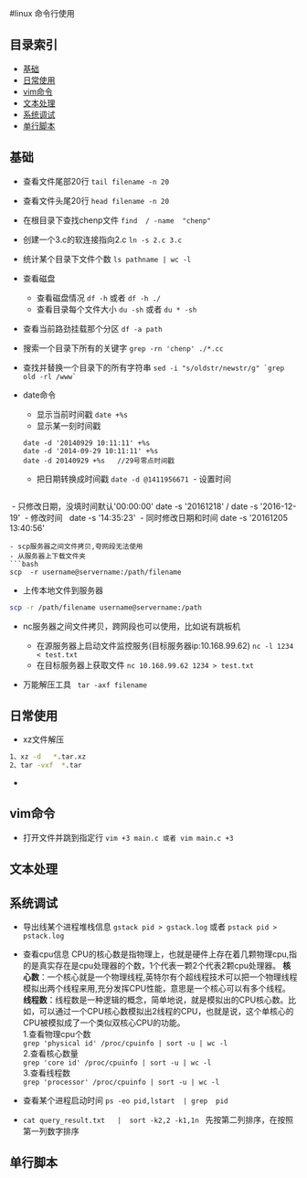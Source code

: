 #linux 命令行使用
## 目录索引

- [基础](#基础)
- [日常使用](#日常使用)
- [vim命令](#vim命令)
- [文本处理](#文本处理)
- [系统调试](#系统调试)
- [单行脚本](#单行脚本)


## 基础  
- 查看文件尾部20行 `tail filename -n 20`  

- 查看文件头尾20行 `head filename -n 20`  

- 在根目录下查找chenp文件 `find  / -name  "chenp" `

- 创建一个3.c的软连接指向2.c `ln -s 2.c 3.c`  

- 统计某个目录下文件个数 `ls pathname | wc -l`  

- 查看磁盘
  - 查看磁盘情况 `df -h` 或者 `df -h ./`  
  - 查看目录每个文件大小 `du -sh` 或者 `du * -sh`  

- 查看当前路劲挂载那个分区 `df -a path`

- 搜索一个目录下所有的关键字 `grep -rn 'chenp' ./*.cc`

- 查找并替换一个目录下的所有字符串 ``` sed -i "s/oldstr/newstr/g" `grep old -rl /www` ```

- date命令
  - 显示当前时间戳  `date +%s`
  - 显示某一刻时间戳
  ```
  date -d '20140929 10:11:11' +%s
  date -d '2014-09-29 10:11:11' +%s
  date -d 20140929 +%s   //29号零点时间戳
  ```
  - 把日期转换成时间戳  `date -d @1411956671`
  - 设置时间
  ```
  - 只修改日期，没填时间默认'00:00:00'
    date -s '20161218' / date -s '2016-12-19'
  - 修改时间
    date -s '14:35:23'
  - 同时修改日期和时间
    date -s '20161205 13:40:56'
  ```
- scp服务器之间文件拷贝,夸网段无法使用
  - 从服务器上下载文件夹
  ```bash
  scp  -r username@servername:/path/filename
  ```
  - 上传本地文件到服务器
  ```bash
  scp -r /path/filename username@servername:/path
  ```

- nc服务器之间文件拷贝，跨网段也可以使用，比如说有跳板机
  - 在源服务器上启动文件监控服务(目标服务器ip:10.168.99.62)
  `nc -l 1234 < test.txt`
  - 在目标服务器上获取文件
  `nc 10.168.99.62 1234 > test.txt`

- 万能解压工具 ` tar -axf filename`  

## 日常使用
- xz文件解压
```bash
1、xz -d   *.tar.xz  
2、tar -vxf  *.tar
```
- 

## vim命令    
- 打开文件并跳到指定行 `vim +3 main.c 或者 vim main.c +3`  


## 文本处理

## 系统调试  
- 导出线某个进程堆栈信息 `gstack pid > gstack.log` 或者 `pstack pid > pstack.log`

- 查看cpu信息
CPU的核心数是指物理上，也就是硬件上存在着几颗物理cpu,指的是真实存在是cpu处理器的个数，1个代表一颗2个代表2颗cpu处理器。
**核心数**：一个核心就是一个物理线程,英特尔有个超线程技术可以把一个物理线程模拟出两个线程来用,充分发挥CPU性能，意思是一个核心可以有多个线程。
**线程数**：线程数是一种逻辑的概念，简单地说，就是模拟出的CPU核心数。比如，可以通过一个CPU核心数模拟出2线程的CPU，也就是说，这个单核心的CPU被模拟成了一个类似双核心CPU的功能。  
  1.查看物理cpu个数  
  `grep 'physical id' /proc/cpuinfo | sort -u | wc -l`  
  2.查看核心数量  
  `grep 'core id' /proc/cpuinfo | sort -u | wc -l`  
  3.查看线程数    
  `grep 'processor' /proc/cpuinfo | sort -u | wc -l`  

- 查看某个进程启动时间  `ps -eo pid,lstart  | grep  pid`  

- `cat query_result.txt   |  sort -k2,2 -k1,1n `  先按第二列排序，在按照第一列数字排序

## 单行脚本

